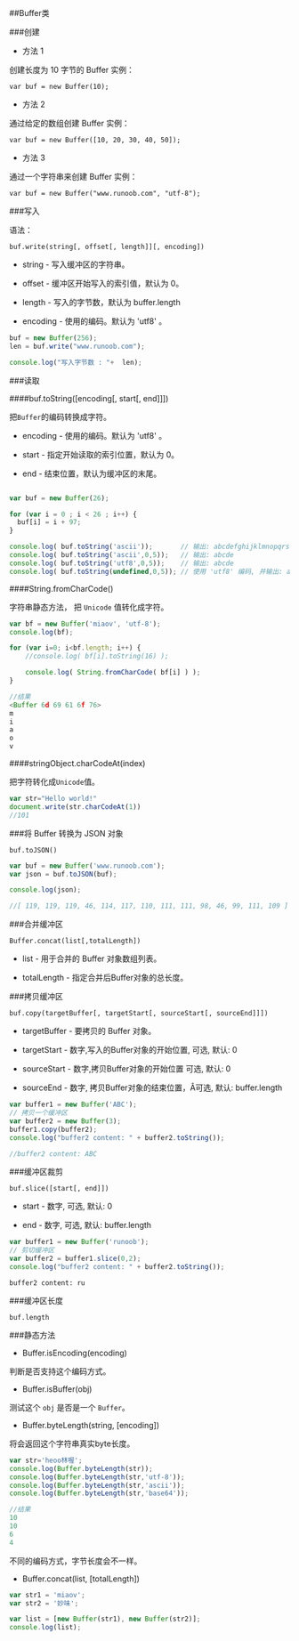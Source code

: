 ##Buffer类

###创建

 - 方法 1

创建长度为 10 字节的 Buffer 实例：

    var buf = new Buffer(10);

 - 方法 2

通过给定的数组创建 Buffer 实例：

    var buf = new Buffer([10, 20, 30, 40, 50]);

 - 方法 3

通过一个字符串来创建 Buffer 实例：

    var buf = new Buffer("www.runoob.com", "utf-8");

###写入

语法：

    buf.write(string[, offset[, length]][, encoding])

 - string - 写入缓冲区的字符串。

 - offset - 缓冲区开始写入的索引值，默认为 0。

 - length - 写入的字节数，默认为 buffer.length

 - encoding - 使用的编码。默认为 'utf8' 。

```js
buf = new Buffer(256);
len = buf.write("www.runoob.com");

console.log("写入字节数 : "+  len);
```

###读取

####buf.toString([encoding[, start[, end]]])

把`Buffer`的编码转换成字符。

 - encoding - 使用的编码。默认为 'utf8' 。

 - start - 指定开始读取的索引位置，默认为 0。

 - end - 结束位置，默认为缓冲区的末尾。

```js

var buf = new Buffer(26);

for (var i = 0 ; i < 26 ; i++) {
  buf[i] = i + 97;
}

console.log( buf.toString('ascii'));       // 输出: abcdefghijklmnopqrstuvwxyz
console.log( buf.toString('ascii',0,5));   // 输出: abcde
console.log( buf.toString('utf8',0,5));    // 输出: abcde
console.log( buf.toString(undefined,0,5)); // 使用 'utf8' 编码, 并输出: abcde

```

####String.fromCharCode()

字符串静态方法， 把 `Unicode` 值转化成字符。

```js
var bf = new Buffer('miaov', 'utf-8');
console.log(bf);

for (var i=0; i<bf.length; i++) {
    //console.log( bf[i].toString(16) );

    console.log( String.fromCharCode( bf[i] ) );
}

//结果
<Buffer 6d 69 61 6f 76>
m
i
a
o
v
```
####stringObject.charCodeAt(index)

把字符转化成`Unicode`值。

```js
var str="Hello world!"
document.write(str.charCodeAt(1))
//101
```

###将 Buffer 转换为 JSON 对象

    buf.toJSON()

```js
var buf = new Buffer('www.runoob.com');
var json = buf.toJSON(buf);

console.log(json);

//[ 119, 119, 119, 46, 114, 117, 110, 111, 111, 98, 46, 99, 111, 109 ]
```

###合并缓冲区

    Buffer.concat(list[,totalLength])

 - list - 用于合并的 Buffer 对象数组列表。

 - totalLength - 指定合并后Buffer对象的总长度。

###拷贝缓冲区

    buf.copy(targetBuffer[, targetStart[, sourceStart[, sourceEnd]]])

 - targetBuffer - 要拷贝的 Buffer 对象。

 - targetStart - 数字,写入的Buffer对象的开始位置, 可选, 默认: 0

 - sourceStart - 数字,拷贝Buffer对象的开始位置 可选, 默认: 0

 - sourceEnd - 数字, 拷贝Buffer对象的结束位置，Â可选, 默认: buffer.length

```js
var buffer1 = new Buffer('ABC');
// 拷贝一个缓冲区
var buffer2 = new Buffer(3);
buffer1.copy(buffer2);
console.log("buffer2 content: " + buffer2.toString());

//buffer2 content: ABC
```

###缓冲区裁剪

    buf.slice([start[, end]])

 - start - 数字, 可选, 默认: 0

 - end - 数字, 可选, 默认: buffer.length

```js
var buffer1 = new Buffer('runoob');
// 剪切缓冲区
var buffer2 = buffer1.slice(0,2);
console.log("buffer2 content: " + buffer2.toString());
```

    buffer2 content: ru

###缓冲区长度

    buf.length

###静态方法

 - Buffer.isEncoding(encoding)

判断是否支持这个编码方式。


 - Buffer.isBuffer(obj)

测试这个 `obj` 是否是一个 `Buffer`。

 - Buffer.byteLength(string, [encoding])

将会返回这个字符串真实byte长度。

```js
var str='heoo林喔';
console.log(Buffer.byteLength(str));
console.log(Buffer.byteLength(str,'utf-8'));
console.log(Buffer.byteLength(str,'ascii'));
console.log(Buffer.byteLength(str,'base64'));

//结果
10
10
6
4
```
不同的编码方式，字节长度会不一样。

 - Buffer.concat(list, [totalLength])

```js
var str1 = 'miaov';
var str2 = '妙味';

var list = [new Buffer(str1), new Buffer(str2)];
console.log(list);
```
